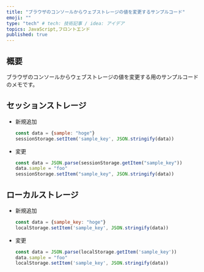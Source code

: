```yaml
---
title: "ブラウザのコンソールからウェブストレージの値を変更するサンプルコード"
emoji: ""
type: "tech" # tech: 技術記事 / idea: アイデア
topics: JavaScript,フロントエンド
published: true
---
```


## 概要


ブラウザのコンソールからウェブストレージの値を変更する用のサンプルコードのメモです。


## セッションストレージ

- 新規追加

	```javascript
	const data = {sample: "hoge"}
	sessionStorage.setItem('sample_key', JSON.stringify(data))
	```

- 変更

	```javascript
	const data = JSON.parse(sessionStorage.getItem("sample_key"))
	data.sample = "foo"
	sessionStorage.setItem("sample_key", JSON.stringify(data))
	```


## ローカルストレージ

- 新規追加

	```javascript
	const data = {sample_key: "hoge"}
	localStorage.setItem('sample_key', JSON.stringify(data))
	```

- 変更

	```javascript
	const data = JSON.parse(localStorage.getItem('sample_key'))
	data.sample = "foo"
	localStorage.setItem('sample_key', JSON.stringify(data))
	```

